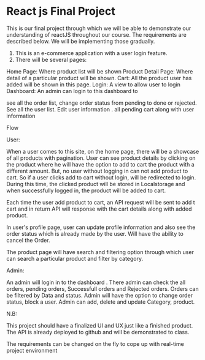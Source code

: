 # React js Final Project

This is our final project through which we will be able to demonstrate our understanding of reactJS throughout our course. The requirements are described below. We will be implementing those gradually.


1. This is an e-commerce application with a user login feature.
2. There will be several pages:

Home Page: Where product list will be shown
Product Detail Page: Where detail of a particular product will be shown.
Cart:  All the product user has added will be shown in this page.
Login: A view to allow user to login
Dashboard: An admin can login to this dashboard to 

see all the order list, change order status from pending to done or rejected. 
See all the user list. Edit user information .
all pending cart along with user information



Flow


User:

When a user comes to this site, on the home page, there will be a showcase of all products with pagination. User can see product details by clicking on the product where he will have the option to add to cart the product with a different amount. But, no user without logging in can not add product to cart. So if a user clicks add to cart without login, will be redirected to login. During this time, the clicked product will be stored in Localstorage and when successfully logged in, the product will be added to cart.

Each time the user add product to cart, an API request will be sent to add t cart and in return API will response with the cart details along with added product.

In user's profile page, user can update profile information and also see the order status which is already made by the user. Will have the ability to cancel the Order.


The product page will have search and filtering option through which user can search a particular product and filter by category.


Admin:

An admin will login in to the dashboard . There admin can check the all orders, pending orders, Successfull orders and Rejected orders. Orders can be filtered by Data and status. Admin will have the option to change order status, block a user. Admin can add, delete and update Category, product.

N.B: 

This project should have a finalized UI and UX just like a finished product. The API is already deployed to github and will be demonstrated to class. 

The requirements can be changed on the fly to cope up with real-time project environment
